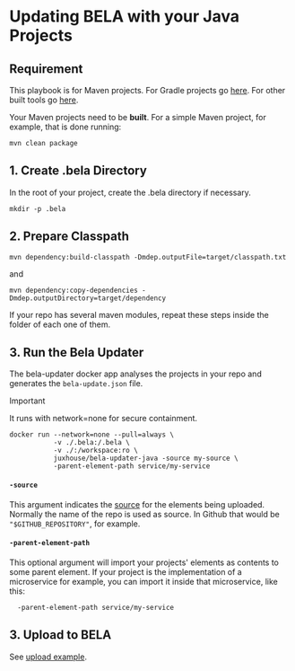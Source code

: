 # Updating BELA with your Java Projects

## Requirement

This playbook is for Maven projects. For Gradle projects go [here](/updaters/Java-Gradle.md). For other built tools go [here](/updaters/Java-Others.md).

Your Maven projects need to be **built**. For a simple Maven project, for example, that is done running:

`mvn clean package`



## 1. Create .bela Directory

In the root of your project, create the .bela directory if necessary.

```
mkdir -p .bela
```

## 2. Prepare Classpath

```
mvn dependency:build-classpath -Dmdep.outputFile=target/classpath.txt
```
and

```
mvn dependency:copy-dependencies -Dmdep.outputDirectory=target/dependency
```
If your repo has several maven modules, repeat these steps inside the folder of each one of them.

## 3. Run the Bela Updater

The bela-updater docker app analyses the projects in your repo and generates the `bela-update.json` file.

> [!IMPORTANT]
> It runs with network=none for secure containment.

```
docker run --network=none --pull=always \
           -v ./.bela:/.bela \
           -v ./:/workspace:ro \
           juxhouse/bela-updater-java -source my-source \
           -parent-element-path service/my-service
```

#### `-source`

This argument indicates the [source](/Concepts.md#sources) for the elements being uploaded. Normally the name of the repo is used as source. In Github that would be `"$GITHUB_REPOSITORY"`, for example.


#### `-parent-element-path`  

This optional argument will import your projects' elements as contents to some parent element. If your project is the implementation of a microservice for example, you can import it inside that microservice, like this:
```
  -parent-element-path service/my-service
```

## 3. Upload to BELA

See [upload example](/updaters/reference/upload-example.md).
